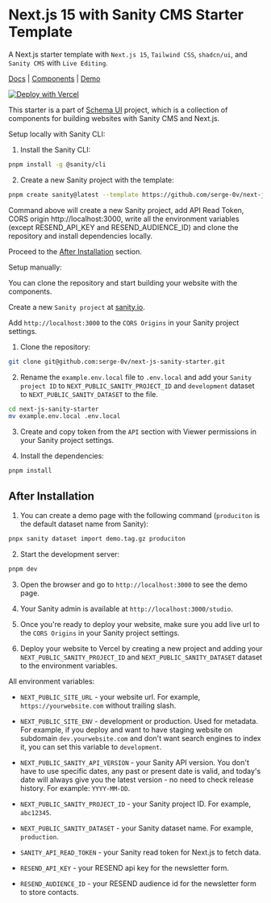 # Next.js 15 with Sanity CMS Starter Template

A Next.js starter template with `Next.js 15`, `Tailwind CSS`, `shadcn/ui`, and `Sanity CMS` with `Live Editing`.

[Docs](https://schemaui.com/docs) | [Components](https://schemaui.com/components) | [Demo](https://schemaui-starter.vercel.app/)

[![Deploy with Vercel](https://vercel.com/button)](https://vercel.com/new/clone?repository-url=https%3A%2F%2Fgithub.com%2Fserge-0v%2Fnext-js-sanity-starter&env=NEXT_PUBLIC_SITE_URL,NEXT_PUBLIC_SITE_ENV,NEXT_PUBLIC_SANITY_API_VERSION,NEXT_PUBLIC_SANITY_PROJECT_ID,NEXT_PUBLIC_SANITY_DATASET,SANITY_API_READ_TOKEN,RESEND_API_KEY,RESEND_AUDIENCE_ID&demo-title=Next.js%20Sanity%20Starter&demo-description=Next.js%20Sanity%20Starter%20by%20Schema%20UI&demo-url=https%3A%2F%2Fschemaui-starter.vercel.app)

This starter is a part of [Schema UI](https://schemaui.com) project, which is a collection of components for building websites with Sanity CMS and Next.js.

Setup locally with Sanity CLI:

1. Install the Sanity CLI:

```bash
pnpm install -g @sanity/cli
```

2. Create a new Sanity project with the template:

```bash
pnpm create sanity@latest --template https://github.com/serge-0v/next-js-sanity-starter
```

Command above will create a new Sanity project, add API Read Token, CORS origin http://localhost:3000, write all the environment variables (except RESEND_API_KEY and RESEND_AUDIENCE_ID) and clone the repository and install dependencies locally.

Proceed to the [After Installation](#after-installation) section.

Setup manually:

You can clone the repository and start building your website with the components.

Create a new `Sanity project` at [sanity.io](https://www.sanity.io/manage).

Add `http://localhost:3000` to the `CORS Origins` in your Sanity project settings.

1. Clone the repository:

```bash
git clone git@github.com:serge-0v/next-js-sanity-starter.git
```

2. Rename the `example.env.local` file to `.env.local` and add your `Sanity project ID` to `NEXT_PUBLIC_SANITY_PROJECT_ID` and `development` dataset to `NEXT_PUBLIC_SANITY_DATASET` to the file.

```bash
cd next-js-sanity-starter
mv example.env.local .env.local
```

3. Create and copy token from the `API` section with Viewer permissions in your Sanity project settings.

4. Install the dependencies:

```bash
pnpm install
```

## After Installation

1. You can create a demo page with the following command (`produciton` is the default dataset name from Sanity):

```bash
pnpx sanity dataset import demo.tag.gz produciton
```

2. Start the development server:

```bash
pnpm dev
```

3. Open the browser and go to `http://localhost:3000` to see the demo page.

4. Your Sanity admin is available at `http://localhost:3000/studio`.

5. Once you're ready to deploy your website, make sure you add live url to the `CORS Origins` in your Sanity project settings.

6. Deploy your website to Vercel by creating a new project and adding your `NEXT_PUBLIC_SANITY_PROJECT_ID` and `NEXT_PUBLIC_SANITY_DATASET` dataset to the environment variables.

All environment variables:

- `NEXT_PUBLIC_SITE_URL` - your website url. For example, `https://yourwebsite.com` without trailing slash.

- `NEXT_PUBLIC_SITE_ENV` - development or production. Used for metadata. For example, if you deploy and want to have staging website on subdomain `dev.yourwebsite.com` and don't want search engines to index it, you can set this variable to `development`.

- `NEXT_PUBLIC_SANITY_API_VERSION` - your Sanity API version. You don't have to use specific dates, any past or present date is valid, and today's date will always give you the latest version - no need to check release history. For example: `YYYY-MM-DD`.

- `NEXT_PUBLIC_SANITY_PROJECT_ID` - your Sanity project ID. For example, `abc12345`.

- `NEXT_PUBLIC_SANITY_DATASET` - your Sanity dataset name. For example, `production`.

- `SANITY_API_READ_TOKEN` - your Sanity read token for Next.js to fetch data.

- `RESEND_API_KEY` - your RESEND api key for the newsletter form.

- `RESEND_AUDIENCE_ID` - your RESEND audience id for the newsletter form to store contacts.
